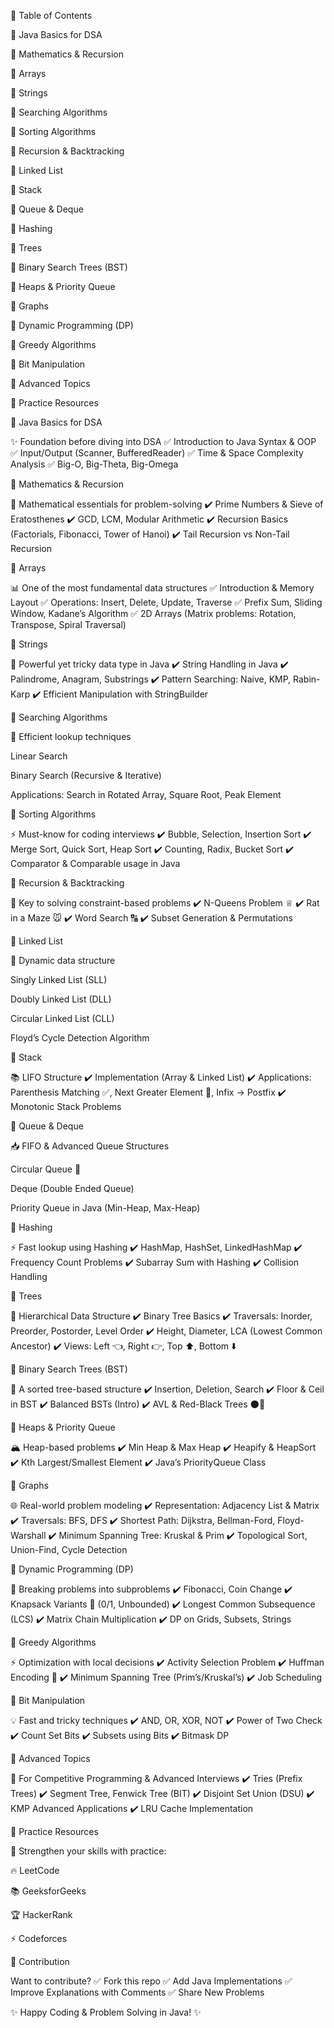 📂 Table of Contents

🔹 Java Basics for DSA

🔹 Mathematics & Recursion 

🔹 Arrays

🔹 Strings

🔹 Searching Algorithms

🔹 Sorting Algorithms

🔹 Recursion & Backtracking

🔹 Linked List

🔹 Stack

🔹 Queue & Deque

🔹 Hashing

🔹 Trees

🔹 Binary Search Trees (BST)

🔹 Heaps & Priority Queue

🔹 Graphs

🔹 Dynamic Programming (DP)

🔹 Greedy Algorithms

🔹 Bit Manipulation

🔹 Advanced Topics

🔹 Practice Resources

🔹 Java Basics for DSA

✨ Foundation before diving into DSA
✅ Introduction to Java Syntax & OOP
✅ Input/Output (Scanner, BufferedReader)
✅ Time & Space Complexity Analysis
✅ Big-O, Big-Theta, Big-Omega

🔹 Mathematics & Recursion

🧮 Mathematical essentials for problem-solving
✔️ Prime Numbers & Sieve of Eratosthenes
✔️ GCD, LCM, Modular Arithmetic
✔️ Recursion Basics (Factorials, Fibonacci, Tower of Hanoi)
✔️ Tail Recursion vs Non-Tail Recursion

🔹 Arrays

📊 One of the most fundamental data structures
✅ Introduction & Memory Layout
✅ Operations: Insert, Delete, Update, Traverse
✅ Prefix Sum, Sliding Window, Kadane’s Algorithm
✅ 2D Arrays (Matrix problems: Rotation, Transpose, Spiral Traversal)

🔹 Strings

📝 Powerful yet tricky data type in Java
✔️ String Handling in Java
✔️ Palindrome, Anagram, Substrings
✔️ Pattern Searching: Naive, KMP, Rabin-Karp
✔️ Efficient Manipulation with StringBuilder

🔹 Searching Algorithms

🔎 Efficient lookup techniques

Linear Search

Binary Search (Recursive & Iterative)

Applications: Search in Rotated Array, Square Root, Peak Element

🔹 Sorting Algorithms

⚡ Must-know for coding interviews
✔️ Bubble, Selection, Insertion Sort
✔️ Merge Sort, Quick Sort, Heap Sort
✔️ Counting, Radix, Bucket Sort
✔️ Comparator & Comparable usage in Java

🔹 Recursion & Backtracking

🎯 Key to solving constraint-based problems
✔️ N-Queens Problem ♕
✔️ Rat in a Maze 🐭
✔️ Word Search 🔠
✔️ Subset Generation & Permutations

🔹 Linked List

🔗 Dynamic data structure

Singly Linked List (SLL)

Doubly Linked List (DLL)

Circular Linked List (CLL)

Floyd’s Cycle Detection Algorithm

🔹 Stack

📚 LIFO Structure
✔️ Implementation (Array & Linked List)
✔️ Applications: Parenthesis Matching ✅, Next Greater Element 🔼, Infix → Postfix
✔️ Monotonic Stack Problems

🔹 Queue & Deque

📥 FIFO & Advanced Queue Structures

Circular Queue 🔄

Deque (Double Ended Queue)

Priority Queue in Java (Min-Heap, Max-Heap)

🔹 Hashing

⚡ Fast lookup using Hashing
✔️ HashMap, HashSet, LinkedHashMap
✔️ Frequency Count Problems
✔️ Subarray Sum with Hashing
✔️ Collision Handling

🔹 Trees

🌳 Hierarchical Data Structure
✔️ Binary Tree Basics
✔️ Traversals: Inorder, Preorder, Postorder, Level Order
✔️ Height, Diameter, LCA (Lowest Common Ancestor)
✔️ Views: Left 👈, Right 👉, Top ⬆️, Bottom ⬇️

🔹 Binary Search Trees (BST)

🌱 A sorted tree-based structure
✔️ Insertion, Deletion, Search
✔️ Floor & Ceil in BST
✔️ Balanced BSTs (Intro)
✔️ AVL & Red-Black Trees 🌑🔴

🔹 Heaps & Priority Queue

🏔️ Heap-based problems
✔️ Min Heap & Max Heap
✔️ Heapify & HeapSort
✔️ Kth Largest/Smallest Element
✔️ Java’s PriorityQueue Class

🔹 Graphs

🌐 Real-world problem modeling
✔️ Representation: Adjacency List & Matrix
✔️ Traversals: BFS, DFS
✔️ Shortest Path: Dijkstra, Bellman-Ford, Floyd-Warshall
✔️ Minimum Spanning Tree: Kruskal & Prim
✔️ Topological Sort, Union-Find, Cycle Detection

🔹 Dynamic Programming (DP)

🧩 Breaking problems into subproblems
✔️ Fibonacci, Coin Change
✔️ Knapsack Variants 🎒 (0/1, Unbounded)
✔️ Longest Common Subsequence (LCS)
✔️ Matrix Chain Multiplication
✔️ DP on Grids, Subsets, Strings

🔹 Greedy Algorithms

⚡ Optimization with local decisions
✔️ Activity Selection Problem
✔️ Huffman Encoding 🌲
✔️ Minimum Spanning Tree (Prim’s/Kruskal’s)
✔️ Job Scheduling

🔹 Bit Manipulation

💡 Fast and tricky techniques
✔️ AND, OR, XOR, NOT
✔️ Power of Two Check
✔️ Count Set Bits
✔️ Subsets using Bits
✔️ Bitmask DP

🔹 Advanced Topics

🚀 For Competitive Programming & Advanced Interviews
✔️ Tries (Prefix Trees)
✔️ Segment Tree, Fenwick Tree (BIT)
✔️ Disjoint Set Union (DSU)
✔️ KMP Advanced Applications
✔️ LRU Cache Implementation

📌 Practice Resources

📝 Strengthen your skills with practice:

🔥 LeetCode

📚 GeeksforGeeks

🏆 HackerRank

⚡ Codeforces

🚀 Contribution

Want to contribute?
✅ Fork this repo
✅ Add Java Implementations
✅ Improve Explanations with Comments
✅ Share New Problems

✨ Happy Coding & Problem Solving in Java! ✨
